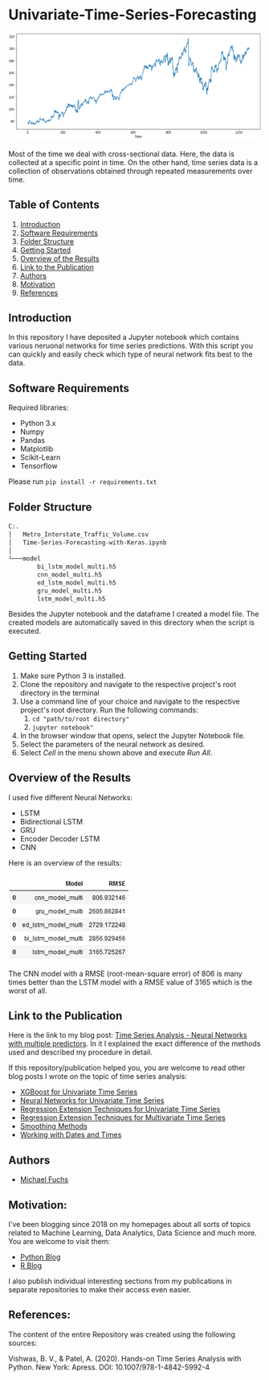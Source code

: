 
# Univariate-Time-Series-Forecasting


![main_image](images/main_image.png)

Most of the time we deal with cross-sectional data. Here, the data is collected at a specific point in time. On the other hand, time series data is a collection of observations obtained through repeated measurements over time. 


## Table of Contents
1. [Introduction](#introduction)
2. [Software Requirements](#software_requirements)
3. [Folder Structure](#folder_structure)
4. [Getting Started](#getting_started)
5. [Overview of the Results](#overview)
6. [Link to the Publication](#link_publication)    
7. [Authors](#authors)
8. [Motivation](#motivation)
9. [References](#ref)



<a name="introduction"></a>

## Introduction

In this repository I have deposited a Jupyter notebook which contains various neruonal networks for time series predictions. 
With this script you can quickly and easily check which type of neural network fits best to the data.

<a name="software_requirements"></a>

## Software Requirements

Required libraries:

+ Python 3.x
+ Numpy
+ Pandas
+ Matplotlib
+ Scikit-Learn
+ Tensorflow


Please run ```pip install -r requirements.txt```



<a name="folder_structure"></a>

## Folder Structure

```
C:.
│   Metro_Interstate_Traffic_Volume.csv
│   Time-Series-Forecasting-with-Keras.ipynb
│
└───model
        bi_lstm_model_multi.h5
        cnn_model_multi.h5
        ed_lstm_model_multi.h5
        gru_model_multi.h5
        lstm_model_multi.h5
```

Besides the Jupyter notebook and the dataframe I created a model file.
The created models are automatically saved in this directory when the script is executed.



<a name="getting_started"></a>

## Getting Started

1. Make sure Python 3 is installed.
2. Clone the repository and navigate to the respective project's root directory in the terminal
3. Use a command line of your choice and navigate to the respective project's root directory. Run the following commands:
    1. ```cd "path/to/root directory"```
    2. ```jupyter notebook"```
4. In the browser window that opens, select the Jupyter Notebook file.
5. Select the parameters of the neural network as desired.
6. Select *Cell* in the menu shown above and execute *Run All*.


<a name="overview"></a>

## Overview of the Results

I used five different Neural Networks:

+ LSTM
+ Bidirectional LSTM
+ GRU
+ Encoder Decoder LSTM
+ CNN

Here is an overview of the results:

![overview_results](images/overview_results.png)

The CNN model with a RMSE (root-mean-square error) of 806 is many times better than the LSTM model with a RMSE value of 3165 which is the worst of all.
 

<a name="link_publication"></a>

## Link to the Publication

Here is the link to my blog post: [Time Series Analysis - Neural Networks with multiple predictors](https://michael-fuchs-python.netlify.app/2020/11/04/time-series-analysis-neural-networks-with-multiple-predictors/). In it I explained the exact difference of the methods used and described my procedure in detail.

If this repository/publication helped you, you are welcome to read other blog posts I wrote on the topic of time series analysis: 

+ [XGBoost for Univariate Time Series](https://michael-fuchs-python.netlify.app/2020/11/10/time-series-analysis-xgboost-for-univariate-time-series/)
+ [Neural Networks for Univariate Time Series](https://michael-fuchs-python.netlify.app/2020/11/01/time-series-analysis-neural-networks-for-forecasting-univariate-variables/)
+ [Regression Extension Techniques for Univariate Time Series](https://michael-fuchs-python.netlify.app/2020/10/29/time-series-analysis-regression-extension-techniques-for-forecasting-multivariate-variables/)
+ [Regression Extension Techniques for Multivariate Time Series](https://michael-fuchs-python.netlify.app/2020/10/27/time-series-analysis-regression-extension-techniques-for-forecasting-univariate-variables/)
+ [Smoothing Methods](https://michael-fuchs-python.netlify.app/2020/10/23/time-series-analysis-smoothing-methods/)
+ [Working with Dates and Times](https://michael-fuchs-python.netlify.app/2020/10/19/time-series-analysis-working-with-dates-and-times/)



<a name="authors"></a>

## Authors

+ [Michael Fuchs](https://github.com/MFuchs1989)

<a name="motivation"></a>

## Motivation: 

I've been blogging since 2018 on my homepages about all sorts of topics related to Machine Learning, Data Analytics, Data Science and much more.
You are welcome to visit them:

+ [Python Blog](https://michael-fuchs-python.netlify.app/)
+ [R Blog](https://michael-fuchs.netlify.app/)

I also publish individual interesting sections from my publications in separate repositories to make their access even easier. 


<a name="ref"></a>

## References: 

The content of the entire Repository was created using the following sources:

Vishwas, B. V., & Patel, A. (2020). Hands-on Time Series Analysis with Python. New York: Apress. DOI: 10.1007/978-1-4842-5992-4



